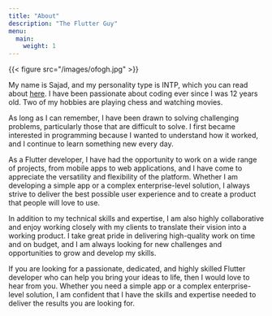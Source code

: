 ```yaml
---
title: "About"
description: "The Flutter Guy"
menu:
  main:
    weight: 1
---
```

{{< figure src="/images/ofogh.jpg" >}}


My name is Sajad, and my personality type is INTP, which you can read about [here](https://www.16personalities.com/intp-personality).
I have been passionate about coding ever
since I was 12 years old. Two of my hobbies are playing chess and watching movies.

As long as I can remember, I have been drawn to solving challenging problems, particularly those that are difficult to solve. I first became interested in programming because I wanted to understand how it worked, and I continue to learn something new every day.

As a Flutter developer, I have had the opportunity to work on a wide range of projects, from mobile apps to web applications, and I have come to appreciate the versatility and flexibility of the platform. Whether I am developing a simple app or a complex enterprise-level solution, I always strive to deliver the best possible user experience and to create a product that people will love to use.

In addition to my technical skills and expertise, I am also highly collaborative and enjoy working closely with my clients to translate their vision into a working product. I take great pride in delivering high-quality work on time and on budget, and I am always looking for new challenges and opportunities to grow and develop my skills.

If you are looking for a passionate, dedicated, and highly skilled Flutter developer who can help you bring your ideas to life, then I would love to hear from you. Whether you need a simple app or a complex enterprise-level solution, I am confident that I have the skills and expertise needed to deliver the results you are looking for.